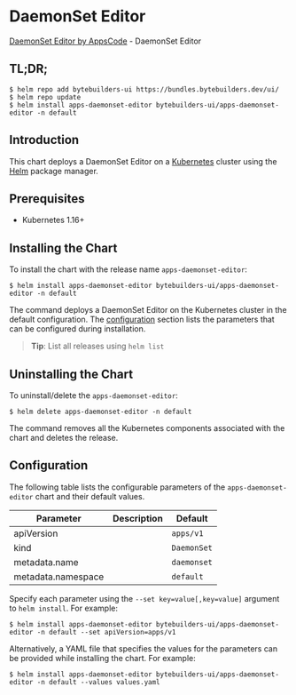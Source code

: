 # DaemonSet Editor

[DaemonSet Editor by AppsCode](https://byte.builders) - DaemonSet Editor

## TL;DR;

```console
$ helm repo add bytebuilders-ui https://bundles.bytebuilders.dev/ui/
$ helm repo update
$ helm install apps-daemonset-editor bytebuilders-ui/apps-daemonset-editor -n default
```

## Introduction

This chart deploys a DaemonSet Editor on a [Kubernetes](http://kubernetes.io) cluster using the [Helm](https://helm.sh) package manager.

## Prerequisites

- Kubernetes 1.16+

## Installing the Chart

To install the chart with the release name `apps-daemonset-editor`:

```console
$ helm install apps-daemonset-editor bytebuilders-ui/apps-daemonset-editor -n default
```

The command deploys a DaemonSet Editor on the Kubernetes cluster in the default configuration. The [configuration](#configuration) section lists the parameters that can be configured during installation.

> **Tip**: List all releases using `helm list`

## Uninstalling the Chart

To uninstall/delete the `apps-daemonset-editor`:

```console
$ helm delete apps-daemonset-editor -n default
```

The command removes all the Kubernetes components associated with the chart and deletes the release.

## Configuration

The following table lists the configurable parameters of the `apps-daemonset-editor` chart and their default values.

|     Parameter      | Description |   Default   |
|--------------------|-------------|-------------|
| apiVersion         |             | `apps/v1`   |
| kind               |             | `DaemonSet` |
| metadata.name      |             | `daemonset` |
| metadata.namespace |             | `default`   |


Specify each parameter using the `--set key=value[,key=value]` argument to `helm install`. For example:

```console
$ helm install apps-daemonset-editor bytebuilders-ui/apps-daemonset-editor -n default --set apiVersion=apps/v1
```

Alternatively, a YAML file that specifies the values for the parameters can be provided while
installing the chart. For example:

```console
$ helm install apps-daemonset-editor bytebuilders-ui/apps-daemonset-editor -n default --values values.yaml
```

